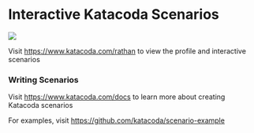 # Interactive Katacoda Scenarios

[![](http://shields.katacoda.com/katacoda/rathan/count.svg)](https://www.katacoda.com/rathan "Get your profile on Katacoda.com")

Visit https://www.katacoda.com/rathan to view the profile and interactive scenarios

### Writing Scenarios
Visit https://www.katacoda.com/docs to learn more about creating Katacoda scenarios

For examples, visit https://github.com/katacoda/scenario-example
